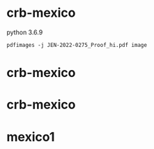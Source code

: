# crb-mexico

python 3.6.9



```
pdfimages -j JEN-2022-0275_Proof_hi.pdf image
```
# crb-mexico
# crb-mexico
# mexico1
